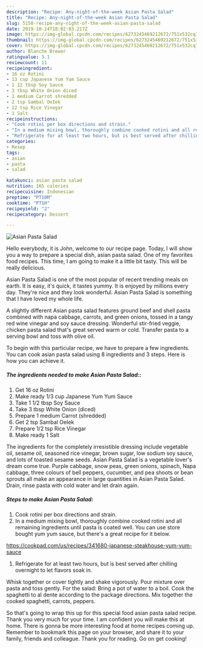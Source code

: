```yaml
---
description: "Recipe: Any-night-of-the-week Asian Pasta Salad"
title: "Recipe: Any-night-of-the-week Asian Pasta Salad"
slug: 5158-recipe-any-night-of-the-week-asian-pasta-salad
date: 2019-10-24T18:02:03.217Z
image: https://img-global.cpcdn.com/recipes/6273245469212672/751x532cq70/asian-pasta-salad-recipe-main-photo.jpg
thumbnail: https://img-global.cpcdn.com/recipes/6273245469212672/751x532cq70/asian-pasta-salad-recipe-main-photo.jpg
cover: https://img-global.cpcdn.com/recipes/6273245469212672/751x532cq70/asian-pasta-salad-recipe-main-photo.jpg
author: Blanche Brewer
ratingvalue: 3.1
reviewcount: 11
recipeingredient:
- 16 oz Rotini
- 13 cup Japanese Yum Yum Sauce
- 1 12 tbsp Soy Sauce
- 3 tbsp White Onion diced
- 1 medium Carrot shredded
- 2 tsp Sambal OeIek
- 12 tsp Rice Vinegar
- 1 Salt
recipeinstructions:
- "Cook rotini per box directions and strain."
- "In a medium mixing bowl, thoroughly combine cooked rotini and all remaining ingredients until pasta is coated well. You can use store bought yum yum sauce, but there&#39;s a great recipe for it below.  https://cookpad.com/us/recipes/341680-japanese-steakhouse-yum-yum-sauce"
- "Refrigerate for at least two hours, but is best served after chilling overnight to let flavors soak in."
categories:
- Resep
tags:
- asian
- pasta
- salad

katakunci: asian pasta salad
nutrition: 165 calories
recipecuisine: Indonesian
preptime: "PT10M"
cooktime: "PT1H"
recipeyield: "2"
recipecategory: Dessert

---
```



![Asian Pasta Salad](https://img-global.cpcdn.com/recipes/6273245469212672/751x532cq70/asian-pasta-salad-recipe-main-photo.jpg)

Hello everybody, it is John, welcome to our recipe page. Today, I will show you a way to prepare a special dish, asian pasta salad. One of my favorites food recipes. This time, I am going to make it a little bit tasty. This will be really delicious.

Asian Pasta Salad is one of the most popular of recent trending meals on earth. It is easy, it's quick, it tastes yummy. It is enjoyed by millions every day. They're nice and they look wonderful. Asian Pasta Salad is something that I have loved my whole life.

A slightly different Asian pasta salad features ground beef and shell pasta combined with napa cabbage, carrots, and green onions, tossed in a tangy red wine vinegar and soy sauce dressing. Wonderful stir-fried veggie, chicken pasta salad that&#39;s great served warm or cold. Transfer pasta to a serving bowl and toss with olive oil.


To begin with this particular recipe, we have to prepare a few ingredients. You can cook asian pasta salad using 8 ingredients and 3 steps. Here is how you can achieve it.

##### The ingredients needed to make Asian Pasta Salad::

1. Get 16 oz Rotini
1. Make ready 1/3 cup Japanese Yum Yum Sauce
1. Take 1 1/2 tbsp Soy Sauce
1. Take 3 tbsp White Onion (diced)
1. Prepare 1 medium Carrot (shredded)
1. Get 2 tsp Sambal OeIek
1. Prepare 1/2 tsp Rice Vinegar
1. Make ready 1 Salt


The ingredients for the completely irresistible dressing include vegetable oil, sesame oil, seasoned rice vinegar, brown sugar, low sodium soy sauce, and lots of toasted sesame seeds. Asian Pasta Salad is a vegetable lover&#39;s dream come true. Purple cabbage, snow peas, green onions, spinach, Napa cabbage, three colours of bell peppers, cucumber, and pea shoots or bean sprouts all make an appearance in large quantities in Asian Pasta Salad. Drain, rinse pasta with cold water and let drain again. 

##### Steps to make Asian Pasta Salad:

1. Cook rotini per box directions and strain.
1. In a medium mixing bowl, thoroughly combine cooked rotini and all remaining ingredients until pasta is coated well. You can use store bought yum yum sauce, but there&#39;s a great recipe for it below.

https://cookpad.com/us/recipes/341680-japanese-steakhouse-yum-yum-sauce
1. Refrigerate for at least two hours, but is best served after chilling overnight to let flavors soak in.


Whisk together or cover tightly and shake vigorously. Pour mixture over pasta and toss gently. For the salad: Bring a pot of water to a boil. Cook the spaghetti to al dente according to the package directions. Mix together the cooked spaghetti, carrots, peppers. 

So that's going to wrap this up for this special food asian pasta salad recipe. Thank you very much for your time. I am confident you will make this at home. There is gonna be more interesting food at home recipes coming up. Remember to bookmark this page on your browser, and share it to your family, friends and colleague. Thank you for reading. Go on get cooking!
